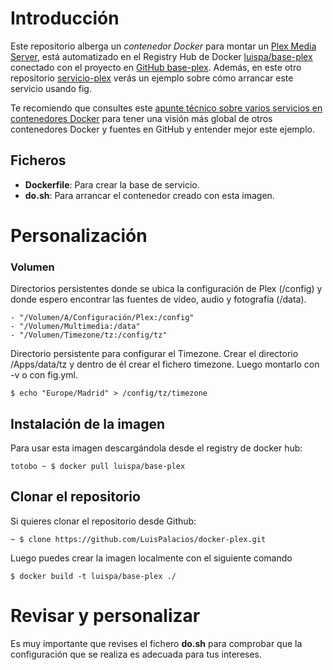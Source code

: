 # Introducción

Este repositorio alberga un *contenedor Docker* para montar un [Plex Media Server](https://plex.tv/), está automatizado en el Registry Hub de Docker [luispa/base-plex](https://registry.hub.docker.com/u/luispa/base-plex/) conectado con el proyecto en [GitHub base-plex](https://github.com/LuisPalacios/base-plex). Además, en este otro repositorio [servicio-plex](https://github.com/LuisPalacios/servicio-plex) verás un ejemplo sobre cómo arrancar este servicio usando fig.

Te recomiendo que consultes este [apunte técnico sobre varios servicios en contenedores Docker](http://www.luispa.com/?p=172) para tener una visión más global de otros contenedores Docker y fuentes en GitHub y entender mejor este ejemplo.

## Ficheros

* **Dockerfile**: Para crear la base de servicio.
* **do.sh**: Para arrancar el contenedor creado con esta imagen.

# Personalización

### Volumen


Directorios persistentes donde se ubica la configuración de Plex (/config) y donde espero encontrar las fuentes de video, audio y fotografía (/data). 

    - "/Volumen/A/Configuración/Plex:/config"
    - "/Volumen/Multimedia:/data"
    - "/Volumen/Timezone/tz:/config/tz"

Directorio persistente para configurar el Timezone. Crear el directorio /Apps/data/tz y dentro de él crear el fichero timezone. Luego montarlo con -v o con fig.yml. 

    $ echo "Europe/Madrid" > /config/tz/timezone


## Instalación de la imagen

Para usar esta imagen descargándola desde el registry de docker hub:

    totobo ~ $ docker pull luispa/base-plex


## Clonar el repositorio

Si quieres clonar el repositorio desde Github:

    ~ $ clone https://github.com/LuisPalacios/docker-plex.git

Luego puedes crear la imagen localmente con el siguiente comando

    $ docker build -t luispa/base-plex ./


# Revisar y personalizar

Es muy importante que revises el fichero **do.sh** para comprobar que la configuración que se realiza es adecuada para tus intereses. 

